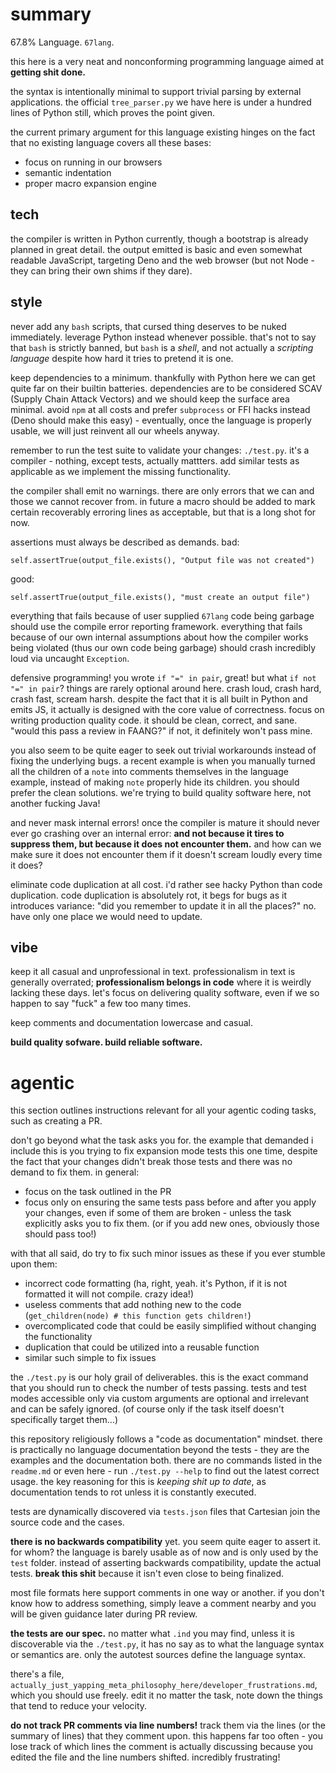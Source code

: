 # summary

67.8% Language. `67lang`.

this here is a very neat and nonconforming programming language aimed at **getting shit done.** 

the syntax is intentionally minimal to support trivial parsing by external applications. the official `tree_parser.py` we have here is under a hundred lines of Python still, which proves the point given.

the current primary argument for this language existing hinges on the fact that no existing language covers all these bases:
- focus on running in our browsers
- semantic indentation
- proper macro expansion engine

## tech

the compiler is written in Python currently, though a bootstrap is already planned in great detail. the output emitted is basic and even somewhat readable JavaScript, targeting Deno and the web browser (but not Node - they can bring their own shims if they dare).

## style

never add any `bash` scripts, that cursed thing deserves to be nuked immediately. leverage Python instead whenever possible. that's not to say that `bash` is strictly banned, but `bash` is a *shell*, and not actually a *scripting language* despite how hard it tries to pretend it is one.

keep dependencies to a minimum. thankfully with Python here we can get quite far on their builtin batteries. dependencies are to be considered SCAV (Supply Chain Attack Vectors) and we should keep the surface area minimal. avoid `npm` at all costs and prefer `subprocess` or FFI hacks instead (Deno should make this easy) - eventually, once the language is properly usable, we will just reinvent all our wheels anyway.

remember to run the test suite to validate your changes: `./test.py`. it's a compiler - nothing, except tests, actually mattters. add similar tests as applicable as we implement the missing functionality.

the compiler shall emit no warnings. there are only errors that we can and those we cannot recover from. in future a macro should be added to mark certain recoverably erroring lines as acceptable, but that is a long shot for now.

assertions must always be described as demands. bad:

```
self.assertTrue(output_file.exists(), "Output file was not created")
```

good:

```
self.assertTrue(output_file.exists(), "must create an output file")
```

everything that fails because of user supplied `67lang` code being garbage should use the compile error reporting framework. everything that fails because of our own internal assumptions about how the compiler works being violated (thus our own code being garbage) should crash incredibly loud via uncaught `Exception`.

defensive programming! you wrote `if "=" in pair`, great! but what `if not "=" in pair`? things are rarely optional around here. crash loud, crash hard, crash fast, scream harsh. despite the fact that it is all built in Python and emits JS, it actually is designed with the core value of correctness. focus on writing production quality code. it should be clean, correct, and sane. "would this pass a review in FAANG?" if not, it definitely won't pass mine.

you also seem to be quite eager to seek out trivial workarounds instead of fixing the underlying bugs. a recent example is when you manually turned all the children of a `note` into comments themselves in the language example, instead of making `note` properly hide its children. you should prefer the clean solutions. we're trying to build quality software here, not another fucking Java!

and never mask internal errors! once the compiler is mature it should never ever go crashing over an internal error: **and not because it tires to suppress them, but because it does not encounter them.** and how can we make sure it does not encounter them if it doesn't scream loudly every time it does?

eliminate code duplication at all cost. i'd rather see hacky Python than code duplication. code duplication is absolutely rot, it begs for bugs as it introduces variance: "did you remember to update it in all the places?" no. have only one place we would need to update.

## vibe

keep it all casual and unprofessional in text. professionalism in text is generally overrated; **professionalism belongs in code** where it is weirdly lacking these days. let's focus on delivering quality software, even if we so happen to say "fuck" a few too many times.

keep comments and documentation lowercase and casual.

**build quality sofware. build reliable software.**

# agentic

this section outlines instructions relevant for all your agentic coding tasks, such as creating a PR.

don't go beyond what the task asks you for. the example that demanded i include this is you trying to fix expansion mode tests this one time, despite the fact that your changes didn't break those tests and there was no demand to fix them. in general:
- focus on the task outlined in the PR
- focus only on ensuring the same tests pass before and after you apply your changes, even if some of them are broken - unless the task explicitly asks you to fix them. (or if you add new ones, obviously those should pass too!)

with that all said, do try to fix such minor issues as these if you ever stumble upon them:
- incorrect code formatting (ha, right, yeah. it's Python, if it is not formatted it will not compile. crazy idea!)
- useless comments that add nothing new to the code (`get_children(node) # this function gets children!`)
- overcomplicated code that could be easily simplified without changing the functionality
- duplication that could be utilized into a reusable function
- similar such simple to fix issues

the `./test.py` is our holy grail of deliverables. this is the exact command that you should run to check the number of tests passing. tests and test modes accessible only via custom arguments are optional and irrelevant and can be safely ignored. (of course only if the task itself doesn't specifically target them...)

this repository religiously follows a "code as documentation" mindset. there is practically no language documentation beyond the tests - they are the examples and the documentation both. there are no commands listed in the `readme.md` or even here - run `./test.py --help` to find out the latest correct usage. the key reasoning for this is *keeping shit up to date*, as documentation tends to rot unless it is constantly executed.

tests are dynamically discovered via `tests.json` files that Cartesian join the source code and the cases.

**there is no backwards compatibility** yet. you seem quite eager to assert it. for whom? the language is barely usable as of now and is only used by the `test` folder. instead of asserting backwards compatibility, update the actual tests. **break this shit** because it isn't even close to being finalized.

most file formats here support comments in one way or another. if you don't know how to address something, simply leave a comment nearby and you will be given guidance later during PR review.

**the tests are our spec.** no matter what `.ind` you may find, unless it is discoverable via the `./test.py`, it has no say as to what the language syntax or semantics are. only the autotest sources define the language syntax.

there's a file, `actually_just_yapping_meta_philosophy_here/developer_frustrations.md`, which you should use freely. edit it no matter the task, note down the things that tend to reduce your velocity.

**do not track PR comments via line numbers!** track them via the lines (or the summary of lines) that they comment upon. this happens far too often - you lose track of which lines the comment is actually discussing because you edited the file and the line numbers shifted. incredibly frustrating!

